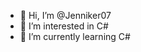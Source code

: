 - 👋 Hi, I’m @Jenniker07
- 👀 I’m interested in C#
- 🌱 I’m currently learning C#

<!---
Jenniker07/Jenniker07 is a ✨ special ✨ repository because its `README.md` (this file) appears on your GitHub profile.
You can click the Preview link to take a look at your changes.
--->
